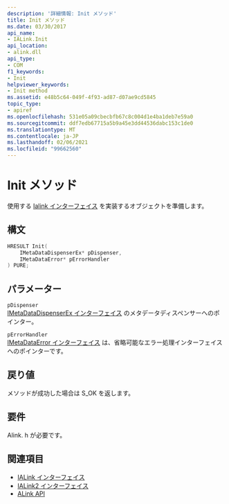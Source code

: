 ```yaml
---
description: '詳細情報: Init メソッド'
title: Init メソッド
ms.date: 03/30/2017
api_name:
- IALink.Init
api_location:
- alink.dll
api_type:
- COM
f1_keywords:
- Init
helpviewer_keywords:
- Init method
ms.assetid: e48b5c64-049f-4f93-ad87-d07ae9cd5845
topic_type:
- apiref
ms.openlocfilehash: 531e05a09cbecbfb67c8c004d1e4ba1deb7e59a0
ms.sourcegitcommit: ddf7edb67715a5b9a45e3dd44536dabc153c1de0
ms.translationtype: MT
ms.contentlocale: ja-JP
ms.lasthandoff: 02/06/2021
ms.locfileid: "99662560"
---
```

# <a name="init-method"></a>Init メソッド

使用する [Ialink インターフェイス](ialink-interface.md) を実装するオブジェクトを準備します。  
  
## <a name="syntax"></a>構文  
  
```cpp  
HRESULT Init(  
    IMetaDataDispenserEx* pDispenser,  
    IMetaDataError* pErrorHandler  
) PURE;  
```  
  
## <a name="parameters"></a>パラメーター  

 `pDispenser`  
 [IMetaDataDispenserEx インターフェイス](../metadata/imetadatadispenserex-interface.md) のメタデータディスペンサーへのポインター。  
  
 `pErrorHandler`  
 [IMetaDataError インターフェイス](../metadata/imetadataerror-interface.md) は、省略可能なエラー処理インターフェイスへのポインターです。  
  
## <a name="return-value"></a>戻り値  

 メソッドが成功した場合は S_OK を返します。  
  
## <a name="requirements"></a>要件  

 Alink. h が必要です。  
  
## <a name="see-also"></a>関連項目

- [IALink インターフェイス](ialink-interface.md)
- [IALink2 インターフェイス](ialink2-interface.md)
- [ALink API](index.md)
